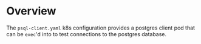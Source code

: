 # Overview
The `psql-client.yaml` k8s configuration provides a postgres client pod that can be `exec`'d into to test connections to the postgres database.